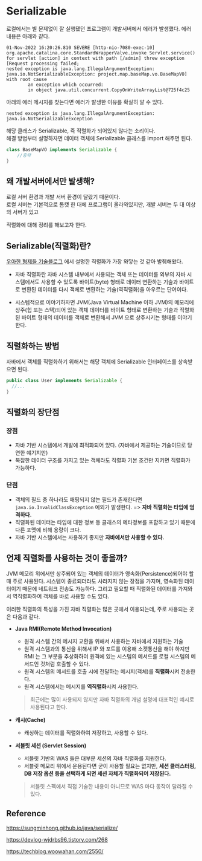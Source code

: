 # Serializable

로컬에서는 별 문제없이 잘 실행됐던 프로그램이 개발서버에서 에러가 발생했다. 에러 내용은 아래와 같다.

```
01-Nov-2022 16:20:26.810 SEVERE [http-nio-7080-exec-10] org.apache.catalina.core.StandardWrapperValve.invoke Servlet.service() 
for servlet [action] in context with path [/admin] threw exception [Request processing failed; 
nested exception is java.lang.IllegalArgumentException: java.io.NotSerializableException: project.map.baseMap.vo.BaseMapVO] with root cause
        an exception which occurred:
        in object java.util.concurrent.CopyOnWriteArrayList@725f4c25
```

아래의 에러 메시지를 찾는다면 에러가 발생한 이유를 확실히 알 수 있다.

```
nested exception is java.lang.IllegalArgumentException: java.io.NotSerializableException
```
해당 클래스가 Serializable, 즉 직렬화가 되어있지 않다는 소리이다.   
해결 방법부터 설명하자면 데이터 객체에 Serializable 클래스를 import 해주면 된다.

```java
class BaseMapVO implements Serializable {
    //중략
}
```

## 왜 개발서버에서만 발생해?

로컬 서버 환경과 개발 서버 환경이 달랐기 때문이다.   
로컬 서버는 기본적으로 톰캣 한 대에 프로그램이 올라와있지만, 개발 서버는 두 대 이상의 서버가 있고 

직렬화에 대해 정리를 해보고자 한다.

## Serializable(직렬화)란?

[우아한 형제들 기술블로그](https://techblog.woowahan.com/2550/) 에서 설명한 직렬화가 가장 와닿는 것 같아 발췌해왔다.

- 자바 직렬화란 자바 시스템 내부에서 사용되는 객체 또는 데이터를 외부의 자바 시스템에서도 사용할 수 있도록 바이트(byte) 형태로 데이터 변환하는 기술과 
바이트로 변환된 데이터를 다시 객체로 변환하는 기술(역직렬화)을 아우르는 단어이다.

- 시스템적으로 이야기하자면 JVM(Java Virtual Machine 이하 JVM)의 메모리에 상주(힙 또는 스택)되어 있는 객체 데이터를 바이트 형태로 변환하는 기술과
  직렬화된 바이트 형태의 데이터를 객체로 변환해서 JVM 으로 상주시키는 형태를 이야기한다.

## 직렬화하는 방법

자바에서 객체를 직렬화하기 위해서는 해당 객체에 Serializable 인터페이스를 상속받으면 된다.

``` java
public class User implements Serializable {
  //...
}
```

## 직렬화의 장단점

### 장점

- 자바 기반 시스템에서 개발에 최적화되어 있다. (자바에서 제공하는 기술이므로 당연한 얘기지만)
- 복잡한 데이터 구조를 가지고 있는 객체라도 직렬화 기본 조건만 지키면 직렬화가 가능하다.

### 단점

- 객체의 필드 중 하나라도 매핑되지 않는 필드가 존재한다면 ```java.io.InvalidClassException``` 예외가 발생한다.
  => **자바 직렬화는 타입에 엄격하다.**
- 직렬화된 데이터는 타입에 대한 정보 등 클래스의 메타정보를 포함하고 있기 때문에 다른 포맷에 비해 용량이 크다.
- 자바 기반 시스템에서는 사용하기 좋지만 **자바에서만 사용할 수 있다.**

## 언제 직렬화를 사용하는 것이 좋을까?

JVM 메모리 위에서만 상주되어 있는 객체의 데이터가 영속화(Persistence)되어야 할 때 주로 사용된다.
시스템이 종료되더라도 사라지지 않는 장점을 가지며, 영속화된 데이터이기 때문에 네트워크 전송도 가능하다.
그리고 필요할 때 직렬화된 데이터를 가져와서 역직렬화하여 객체를 바로 사용할 수도 있다.

이러한 직렬화의 특성을 가진 자바 직렬화는 많은 곳에서 이용되는데, 주로 사용되는 곳은 다음과 같다.

- **Java RMI(Remote Method Invocation)**
  - 원격 시스템 간의 메시지 교환을 위해서 사용하는 자바에서 지원하는 기술
  - 원격 시스템과의 통신을 위해서 IP 와 포트를 이용해 소켓통신을 해야 하지만 RMI 는 그 부분을 추상화하여 
  원격에 있는 시스템의 메서드를 로컬 시스템의 메서드인 것처럼 호출할 수 있다.
  - 원격 시스템의 메서드를 호출 시에 전달하는 메시지(객체)를 **직렬화**시켜 전송한다.
  - 원격 시스템에서는 메시지를 **역직렬화**시켜 사용한다.

  > 최근에는 많이 사용되지 않지만 자바 직렬화의 개념 설명에 대표적인 예시로 사용된다고 한다. 

- **캐시(Cache)**
  - 캐싱하는 데이터를 직렬화하여 저장하고, 사용할 수 있다.

- **서블릿 세션 (Servlet Session)**
  - 서블릿 기반의 WAS 들은 대부분 세션의 자바 직렬화를 지원한다.
  - 서블릿 메모리 위에서 운용된다면 굳이 사용할 필요는 없지만, **세션 클러스터링, DB 저장 옵션 등을 선택하게 되면 세션 자체가 직렬화되어 저장된다.**

  > 서블릿 스펙에서 직접 기술한 내용이 아니므로 WAS 마다 동작이 달라질 수 있다.

## Reference

https://sungminhong.github.io/java/serialize/

https://devlog-wjdrbs96.tistory.com/268

https://techblog.woowahan.com/2550/
